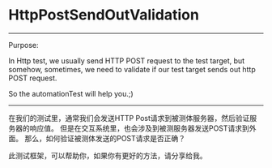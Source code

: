# HttpPostSendOutValidation
***

Purpose: 

In Http test, we usually send HTTP POST request to the test target, but somehow, sometimes, we need to validate if our test target sends out http POST request.

So the automationTest will help you.;)  

***
在我们的测试里，通常我们会发送HTTP Post请求到被测体服务器，然后验证服务器的响应值。 
但是在交互系统里，也会涉及到被测服务器发送POST请求到外面。 
那么，如何验证被测体发送的POST请求是否正确？  

此测试框架，可以帮助你，如果你有更好的方法，请分享给我。 


